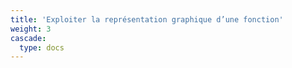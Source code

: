 ```yaml
---
title: 'Exploiter la représentation graphique d’une fonction'
weight: 3
cascade:
  type: docs
---
```


